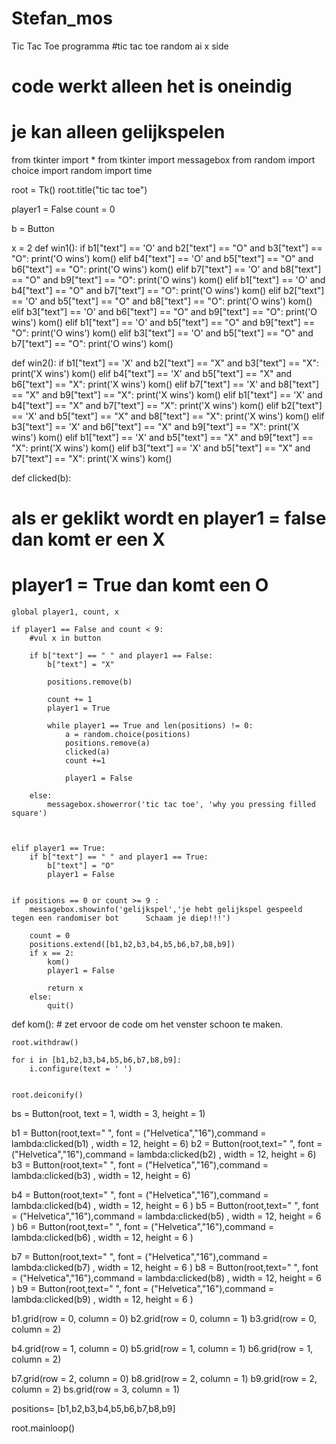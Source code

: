 # Stefan_mos
Tic Tac Toe programma
#tic tac toe random ai x side
# code werkt alleen het is oneindig
# je kan alleen gelijkspelen


from tkinter import *
from tkinter import messagebox
from random import choice
import random
import time

root = Tk()
root.title("tic tac toe")


player1 = False
count = 0

b = Button

x = 2
def win1():
    if b1["text"] == 'O' and b2["text"] == "O" and b3["text"] == "O":
        print('O wins')
        kom()
    elif b4["text"] == 'O' and b5["text"] == "O" and b6["text"] == "O":
        print('O wins')
        kom()
    elif b7["text"] == 'O' and b8["text"] == "O" and b9["text"] == "O":
        print('O wins')
        kom()
    elif b1["text"] == 'O' and b4["text"] == "O" and b7["text"] == "O":
        print('O wins')
        kom()
    elif b2["text"] == 'O' and b5["text"] == "O" and b8["text"] == "O":
        print('O wins')
        kom()
    elif b3["text"] == 'O' and b6["text"] == "O" and b9["text"] == "O":
        print('O wins')
        kom()
    elif b1["text"] == 'O' and b5["text"] == "O" and b9["text"] == "O":
        print('O wins')
        kom()
    elif b3["text"] == 'O' and b5["text"] == "O" and b7["text"] == "O":
        print('O wins')
        kom()
      

def win2():
    if b1["text"] == 'X' and b2["text"] == "X" and b3["text"] == "X":
        print('X wins')
        kom()
    elif b4["text"] == 'X' and b5["text"] == "X" and b6["text"] == "X":
        print('X wins')
        kom()
    elif b7["text"] == 'X' and b8["text"] == "X" and b9["text"] == "X":
        print('X wins')
        kom()
    elif b1["text"] == 'X' and b4["text"] == "X" and b7["text"] == "X":
        print('X wins')
        kom()
    elif b2["text"] == 'X' and b5["text"] == "X" and b8["text"] == "X":
        print('X wins')
        kom()
    elif b3["text"] == 'X' and b6["text"] == "X" and b9["text"] == "X":
        print('X wins')
        kom()
    elif b1["text"] == 'X' and b5["text"] == "X" and b9["text"] == "X":
        print('X wins')
        kom()
    elif b3["text"] == 'X' and b5["text"] == "X" and b7["text"] == "X":
        print('X wins')
        kom()



    
def clicked(b):
   # als er geklikt wordt en player1 = false dan komt er een X
   # player1 = True dan komt een O
    global player1, count, x

    if player1 == False and count < 9:
        #vul x in button
        
        if b["text"] == " " and player1 == False:
            b["text"] = "X"
            
            positions.remove(b)
            
            count += 1
            player1 = True
            
            while player1 == True and len(positions) != 0:
                a = random.choice(positions)
                positions.remove(a)
                clicked(a)
                count +=1
                
                player1 = False
                
        else:
            messagebox.showerror('tic tac toe', 'why you pressing filled square')
        
        
    
    elif player1 == True:    
        if b["text"] == " " and player1 == True:
            b["text"] = "O"
            player1 = False
            
        
    if positions == 0 or count >= 9 :
        messagebox.showinfo('gelijkspel','je hebt gelijkspel gespeeld tegen een randomiser bot      Schaam je diep!!!')

        count = 0
        positions.extend([b1,b2,b3,b4,b5,b6,b7,b8,b9])
        if x == 2:
            kom()
            player1 = False
            
            return x
        else:
            quit()
        
    
  
def kom():
    # zet ervoor de code om het venster schoon te maken.
    
    root.withdraw()
    
    for i in [b1,b2,b3,b4,b5,b6,b7,b8,b9]:
        i.configure(text = ' ')
    
    
    root.deiconify()
    

bs = Button(root, text = 1, width = 3, height = 1)

b1 = Button(root,text=" ", font = ("Helvetica","16"),command = lambda:clicked(b1)  , width = 12, height = 6)
b2 = Button(root,text=" ", font = ("Helvetica","16"),command = lambda:clicked(b2)  , width = 12, height = 6)
b3 = Button(root,text=" ", font = ("Helvetica","16"),command = lambda:clicked(b3)  , width = 12, height = 6)

b4 = Button(root,text=" ", font = ("Helvetica","16"),command = lambda:clicked(b4)  ,  width = 12, height = 6 )
b5 = Button(root,text=" ", font = ("Helvetica","16"),command = lambda:clicked(b5)  ,  width = 12, height = 6 )
b6 = Button(root,text=" ", font = ("Helvetica","16"),command = lambda:clicked(b6)  ,  width = 12, height = 6 )

b7 = Button(root,text=" ", font = ("Helvetica","16"),command = lambda:clicked(b7)  ,  width = 12, height = 6 )
b8 = Button(root,text=" ", font = ("Helvetica","16"),command = lambda:clicked(b8)  ,  width = 12, height = 6 )
b9 = Button(root,text=" ", font = ("Helvetica","16"),command = lambda:clicked(b9)  ,  width = 12, height = 6 )

b1.grid(row = 0, column = 0)
b2.grid(row = 0, column = 1)
b3.grid(row = 0, column = 2)

b4.grid(row = 1, column = 0)
b5.grid(row = 1, column = 1)
b6.grid(row = 1, column = 2)

b7.grid(row = 2, column = 0)
b8.grid(row = 2, column = 1)
b9.grid(row = 2, column = 2)
bs.grid(row = 3, column = 1)

positions= [b1,b2,b3,b4,b5,b6,b7,b8,b9]


root.mainloop()
